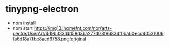 # tinypng-electron
- npm install
- npm start
https://img13.ihomefnt.com/nor/arts-centre/UserArt/4d9b333db158d3ba277d03f96834f0ba00ecd40531006fa6d18a7fbe8aed6758.png!original
